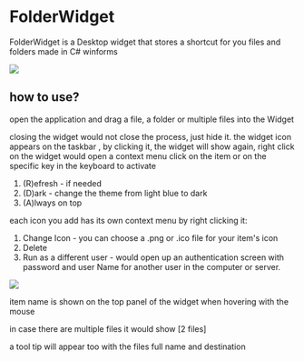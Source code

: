 # FolderWidget
 FolderWidget is a Desktop widget that stores a shortcut for you files and folders made in C# winforms

![](https://i.imgur.com/FkY150o.png)

## how to use?

open the application and drag a file, a folder or multiple files into the Widget

closing the widget would not close the process, just hide it.
the widget icon appears on the taskbar , by clicking it, the widget will show again, right click on the widget would open a context menu
click on the item or on the specific key in the keyboard to activate

1. (R)efresh - if needed 
2. (D)ark - change the theme from light blue to dark
3. (A)lways on top 

each icon you add has its own context menu by right clicking it:


1. Change Icon - you can choose a .png or .ico file for your item's icon
2. Delete
3. Run as a different user - would open up an authentication screen with password and user Name for another user in the computer or server.


![](https://i.imgur.com/m1H4njb.png)

item name is shown on the top panel of the widget when hovering with the mouse

in case there are multiple files it would show [2 files]

a tool tip will appear too with the files full name and destination



